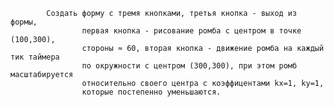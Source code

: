     	    Создать форму с тремя кнопками, третья кнопка - выход из формы,
					первая кнопка - рисование ромба с центром в точке (100,300),
					стороны ≈ 60, вторая кнопка - движение ромба на каждый тик таймера
					по окружности с центром (300,300), при этом ромб масштабируется
					относительно своего центра с коэффицентами kx=1, ky=1,
					которые постепенно уменьшаются.
